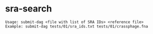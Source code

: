 # sra-search

    Usage: submit-dag <file with list of SRA IDs> <reference file>
    Example: submit-dag tests/01/sra_ids.txt tests/01/crassphage.fna


